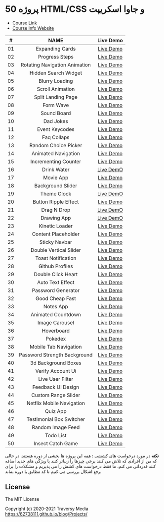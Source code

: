 # 50 پروژه  HTML/CSS و جاوا اسکریپت

-   [Course Link](https://www.udemy.com/course/50-projects-50-days)
-   [Course Info Website](https://50projects50days.com)

<!--  
|  #  | Project                                                                                                                     | Live Demo                                                                         |
| :-: | --------------------------------------------------------------------------------------------------------------------------- | --------------------------------------------------------------------------------- |
| 01  | [Expanding Cards](https://github.com/bradtraversy/50projects50days/tree/master/expanding-cards)                             | [Live Demo](https://50projects50days.com/projects/expanding-cards/)               |
| 02  | [Progress Steps](https://github.com/bradtraversy/50projects50days/tree/master/progress-steps)                               | [Live Demo](https://50projects50days.com/projects/progress-steps/)                |
| 03  | [Rotating Navigation Animation](https://github.com/bradtraversy/50projects50days/tree/master/rotating-nav-animation)        | [Live Demo](https://50projects50days.com/projects/rotating-navigation-animation/) |
| 04  | [Hidden Search Widget](https://github.com/bradtraversy/50projects50days/tree/master/hidden-search)                          | [Live Demo](https://50projects50days.com/projects/hidden-search-widget/)          |
| 05  | [Blurry Loading](https://github.com/bradtraversy/50projects50days/tree/master/blurry-loading)                               | [Live Demo](https://50projects50days.com/projects/blurry-loading/)                |
| 06  | [Scroll Animation](https://github.com/bradtraversy/50projects50days/tree/master/scroll-animation)                           | [Live Demo](https://50projects50days.com/projects/scroll-animation/)              |
| 07  | [Split Landing Page](https://github.com/bradtraversy/50projects50days/tree/master/split-landing-page)                       | [Live Demo](https://50projects50days.com/projects/split-landing-page/)            |
| 08  | [Form Wave](https://github.com/bradtraversy/50projects50days/tree/master/form-input-wave)                                   | [Live Demo](https://50projects50days.com/projects/form-wave/)                     |
| 09  | [Sound Board](https://github.com/bradtraversy/50projects50days/tree/master/sound-board)                                     | [Live Demo](https://50projects50days.com/projects/sound-board/)                   |
| 10  | [Dad Jokes](https://github.com/bradtraversy/50projects50days/tree/master/dad-jokes)                                         | [Live Demo](https://50projects50days.com/projects/dad-jokes/)                     |
| 11  | [Event Keycodes](https://github.com/bradtraversy/50projects50days/tree/master/event-keycodes)                               | [Live Demo](https://50projects50days.com/projects/event-keycodes/)                |
| 12  | [Faq Collapse](https://github.com/bradtraversy/50projects50days/tree/master/faq-collapse)                                   | [Live Demo](https://50projects50days.com/projects/faq-collapse/)                  |
| 13  | [Random Choice Picker](https://github.com/bradtraversy/50projects50days/tree/master/random-choice-picker)                   | [Live Demo](https://50projects50days.com/projects/random-choice-picker/)          |
| 14  | [Animated Navigation](https://github.com/bradtraversy/50projects50days/tree/master/animated-navigation)                     | [Live Demo](https://50projects50days.com/projects/animated-navigation/)           |
| 15  | [Incrementing Counter](https://github.com/bradtraversy/50projects50days/tree/master/incrementing-counter)                   | [Live Demo](https://50projects50days.com/projects/incrementing-counter/)          |
| 16  | [Drink Water](https://github.com/bradtraversy/50projects50days/tree/master/drink-water)                                     | [Live Demo](https://50projects50days.com/projects/drink-water/)                   |
| 17  | [Movie App](https://github.com/bradtraversy/50projects50days/tree/master/movie-app)                                         | [Live Demo](https://50projects50days.com/projects/movie-app/)                     |
| 18  | [Background Slider](https://github.com/bradtraversy/50projects50days/tree/master/background-slider)                         | [Live Demo](https://50projects50days.com/projects/background-slider/)             |
| 19  | [Theme Clock](https://github.com/bradtraversy/50projects50days/tree/master/theme-clock)                                     | [Live Demo](https://50projects50days.com/projects/theme-clock/)                   |
| 20  | [Button Ripple Effect](https://github.com/bradtraversy/50projects50days/tree/master/button-ripple-effect)                   | [Live Demo](https://50projects50days.com/projects/button-ripple-effect/)          |
| 21  | [Drag N Drop](https://github.com/bradtraversy/50projects50days/tree/master/drag-n-drop)                                     | [Live Demo](https://50projects50days.com/projects/drag-n-drop/)                   |
| 22  | [Drawing App](https://github.com/bradtraversy/50projects50days/tree/master/drawing-app)                                     | [Live Demo](https://50projects50days.com/projects/drawing-app/)                   |
| 23  | [Kinetic Loader](https://github.com/bradtraversy/50projects50days/tree/master/kinetic-loader)                               | [Live Demo](https://50projects50days.com/projects/kinetic-loader/)                |
| 24  | [Content Placeholder](https://github.com/bradtraversy/50projects50days/tree/master/content-placeholder)                     | [Live Demo](https://50projects50days.com/projects/content-placeholder/)           |
| 25  | [Sticky Navbar](https://github.com/bradtraversy/50projects50days/tree/master/sticky-navigation)                                 | [Live Demo](https://50projects50days.com/projects/sticky-navbar/)                 |
| 26  | [Double Vertical Slider](https://github.com/bradtraversy/50projects50days/tree/master/double-vertical-slider)               | [Live Demo](https://50projects50days.com/projects/double-vertical-slider/)        |
| 27  | [Toast Notification](https://github.com/bradtraversy/50projects50days/tree/master/toast-notification)                       | [Live Demo](https://50projects50days.com/projects/toast-notification/)            |
| 28  | [Github Profiles](https://github.com/bradtraversy/50projects50days/tree/master/github-profiles)                             | [Live Demo](https://50projects50days.com/projects/github-profiles/)               |
| 29  | [Double Click Heart](https://github.com/bradtraversy/50projects50days/tree/master/double-click-heart)                       | [Live Demo](https://50projects50days.com/projects/double-click-heart/)            |
| 30  | [Auto Text Effect](https://github.com/bradtraversy/50projects50days/tree/master/auto-text-effect)                           | [Live Demo](https://50projects50days.com/projects/auto-text-effect/)              |
| 31  | [Password Generator](https://github.com/bradtraversy/50projects50days/tree/master/password-generator)                       | [Live Demo](https://50projects50days.com/projects/password-generator/)            |
| 32  | [Good Cheap Fast](https://github.com/bradtraversy/50projects50days/tree/master/good-cheap-fast)                             | [Live Demo](https://50projects50days.com/projects/good-cheap-fast/)               |
| 33  | [Notes App](https://github.com/bradtraversy/50projects50days/tree/master/notes-app)                                         | [Live Demo](https://50projects50days.com/projects/notes-app/)                     |
| 34  | [Animated Countdown](https://github.com/bradtraversy/50projects50days/tree/master/animated-countdown)                       | [Live Demo](https://50projects50days.com/projects/animated-countdown/)            |
| 35  | [Image Carousel](https://github.com/bradtraversy/50projects50days/tree/master/image-carousel)                               | [Live Demo](https://50projects50days.com/projects/image-carousel/)                |
| 36  | [Hoverboard](https://github.com/bradtraversy/50projects50days/tree/master/hoverboard)                                       | [Live Demo](https://50projects50days.com/projects/hoverboard/)                    |
| 37  | [Pokedex](https://github.com/bradtraversy/50projects50days/tree/master/pokedex)                                             | [Live Demo](https://50projects50days.com/projects/pokedex/)                       |
| 38  | [Mobile Tab Navigation](https://github.com/bradtraversy/50projects50days/tree/master/mobile-tab-navigation)                 | [Live Demo](https://50projects50days.com/projects/mobile-tab-navigation/)         |
| 39  | [Password Strength Background](https://github.com/bradtraversy/50projects50days/tree/master/password-strength-background)   | [Live Demo](https://50projects50days.com/projects/password-strength-background/)  |
| 40  | [3d Background Boxes](https://github.com/bradtraversy/50projects50days/tree/master/3d-boxes-background)                     | [Live Demo](https://50projects50days.com/projects/3d-background-boxes/)           |
| 41  | [Verify Account Ui](https://github.com/bradtraversy/50projects50days/tree/master/verify-account-ui)                         | [Live Demo](https://50projects50days.com/projects/verify-account-ui/)             |
| 42  | [Live User Filter](https://github.com/bradtraversy/50projects50days/tree/master/live-user-filter)                           | [Live Demo](https://50projects50days.com/projects/live-user-filter/)              |
| 43  | [Feedback Ui Design](https://github.com/bradtraversy/50projects50days/tree/master/feedback-ui-design)                       | [Live Demo](https://50projects50days.com/projects/feedback-ui-design/)            |
| 44  | [Custom Range Slider](https://github.com/bradtraversy/50projects50days/tree/master/custom-range-slider)                     | [Live Demo](https://50projects50days.com/projects/custom-range-slider/)           |
| 45  | [Netflix Mobile Navigation](https://github.com/bradtraversy/50projects50days/tree/master/netflix-mobile-navigation)         | [Live Demo](https://50projects50days.com/projects/netflix-mobile-navigation/)     |
| 46  | [Quiz App](https://github.com/bradtraversy/50projects50days/tree/master/quiz-app)                                           | [Live Demo](https://50projects50days.com/projects/quiz-app/)                      |
| 47  | [Testimonial Box Switcher](https://github.com/bradtraversy/50projects50days/tree/master/testimonial-box-switcher)           | [Live Demo](https://50projects50days.com/projects/testimonial-box-switcher/)      |
| 48  | [Random Image Feed](https://github.com/bradtraversy/50projects50days/tree/master/random-image-generator)                         | [Live Demo](https://50projects50days.com/projects/random-image-feed/)             |
| 49  | [Todo List](https://github.com/bradtraversy/50projects50days/tree/master/todo-list)                                         | [Live Demo](https://50projects50days.com/projects/todo-list/)                     |
| 50  | [Insect Catch Game](https://github.com/bradtraversy/50projects50days/tree/master/insect-catch-game)| [Live Demo](https://50projects50days.com/projects/insect-catch-game/)             |
-->

<!-- ---------------------------------------------------------------------------------- -->


|  # |                NAME                 |                   Live Demo                  |
|:---:|:----------------------------------:|:--------------------------------------------:|
| 01 |  Expanding Cards	                   | [Live Demo](expanding-cards)                 |
| 02 |	Progress Steps	                   | [Live Demo](progress-steps)                  |
| 03 |	Rotating Navigation Animation	     | [Live Demo](rotating-nav-animation)         |
| 04 |	Hidden Search Widget	             | [Live Demo](hidden-search-widget)            |
| 05 |	Blurry Loading	                   | [Live Demo](blurry-loading)                  |
| 06 |	Scroll Animation	                 | [Live Demo](scroll-animation)                |
| 07 |	Split Landing Page	               | [Live Demo](split-landing-page)              |
| 08 |	Form Wave	                         | [Live Demo](form-input-wave)                |
| 09 |	Sound Board	                       | [Live Demo](sound-board)                    |
| 10 |	Dad Jokes	                         | [Live Demo](dad-jokes)                      |
| 11 |	Event Keycodes	                   | [Live Demo](event-keycodes)                  |
| 12 |	Faq Collaps                        | [Live Demo](faq-collapse)                   |
| 13 |	Random Choice Picker	             | [Live Demo](random-choice-picker)            |
| 14 |	Animated Navigation	               | [Live Demo](animated-navigation)            |
| 15 |	Incrementing Counter	             | [Live Demo](incrementing-counter)            |
| 16 |	Drink Water                        | [Live DemO](drink-water)                    |
| 17 |	Movie App	                         | [Live Demo](movie-app)                      |
| 18 |	Background Slider	                 | [Live Demo](background-slider)              |
| 19 |	Theme Clock                        | [Live DemO](theme-clock)                    |
| 20 |	Button Ripple Effect	             | [Live Demo](button-ripple-effect)            |
| 21 |	Drag N Drop                        | [Live DemO](drag-n-drop)                    |
| 22 |	Drawing App                        | [Live DemO](drawing-app)                    |
| 23 |	Kinetic Loader	                   | [Live Demo](kinetic-loader)                  |
| 24 |	Content Placeholder	               | [Live Demo](content-placeholder)            |
| 25 |	Sticky Navbar	                     | [Live Demo](sticky-navigation)              |
| 26 |	Double Vertical Slider	           | [Live Demo](double-vertical-slider)          |
| 27 |	Toast Notification	               | [Live Demo](toast-notification)              |
| 28 |	Github Profiles	                   | [Live Demo](github-profiles)                |
| 29 |	Double Click Heart	               | [Live Demo](double-click-heart)              |
| 30 |	Auto Text Effect	                 | [Live Demo](auto-text-effect)                |
| 31 |	Password Generator	               | [Live Demo](password-generator)              |
| 32 |	Good Cheap Fast	                   | [Live Demo](good-cheap-fast)                |
| 33 |	Notes App	                         | [Live Demo](notes-app)                      |
| 34 |	Animated Countdown	               | [Live Demo](animated-countdown)              |
| 35 |	Image Carousel	                   | [Live Demo](image-carousel)                  |
| 36 |	Hoverboard	                       | [Live Demo](hoverboard)                      |
| 37 |	Pokedex	                           | [Live Demo](pokedex)                        |
| 38 |	Mobile Tab Navigation	             | [Live Demo](mobile-tab-navigation)          |
| 39 |	Password Strength Background	     | [Live Demo](password-strength-background	)   |
| 40 |	3d Background Boxes	               | [Live Demo](3d-boxes-background)            |
| 41 |	Verify Account Ui	                 | [Live Demo](verify-account-ui)              |
| 42 |	Live User Filter	                 | [Live Demo](live-user-filter)                |
| 43 |	Feedback Ui Design	               | [Live Demo](feedback-ui-design)              |
| 44 |	Custom Range Slider	               | [Live Demo](custom-range-slider)            |
| 45 |	Netflix Mobile Navigation	         | [Live Demo](netflix-mobile-navigation)      |
| 46 |	Quiz App	                         | [Live Demo](quiz-app)                        |
| 47 |	Testimonial Box Switcher	         | [Live Demo](testimonial-box-switcher)        |
| 48 |	Random Image Feed	                 | [Live Demo](random-image-generator)         |
| 49 |	Todo List	                         | [Live Demo](todo-list)                      |
| 50 |	Insect Catch Game	                 | [Live Demo](insect-catch-game)              |

<!-- ---------------------------------------------------------------------------------- -->

**نکته** در مورد درخواست های کششی : همه این پروژه ها بخشی از دوره هستند. در حالی که من از افرادی که تلاش می کنند برخی چیزها را زیباتر کنند یا ویژگی های جدید اضافه کنند قدردانی می کنم، ما فقط درخواست های کشش را می پذیریم و مشکلات را برای رفع اشکال بررسی می کنیم تا کد مطابق با دوره بماند.


## License

The MIT License

Copyright (c) 2020-2021 Traversy Media https://62738111.github.io/blog/Projects/
<!--
Permission is hereby granted, free of charge, to any person obtaining a copy
of this software and associated documentation files (the "Software"), to deal
in the Software without restriction, including without limitation the rights
to use, copy, modify, merge, publish, distribute, sublicense, and/or sell
copies of the Software, and to permit persons to whom the Software is
furnished to do so, subject to the following conditions:

The above copyright notice and this permission notice shall be included in
all copies or substantial portions of the Software.

THE SOFTWARE IS PROVIDED "AS IS", WITHOUT WARRANTY OF ANY KIND, EXPRESS OR
IMPLIED, INCLUDING BUT NOT LIMITED TO THE WARRANTIES OF MERCHANTABILITY,
FITNESS FOR A PARTICULAR PURPOSE AND NONINFRINGEMENT. IN NO EVENT SHALL THE
AUTHORS OR COPYRIGHT HOLDERS BE LIABLE FOR ANY CLAIM, DAMAGES OR OTHER
LIABILITY, WHETHER IN AN ACTION OF CONTRACT, TORT OR OTHERWISE, ARISING FROM,
OUT OF OR IN CONNECTION WITH THE SOFTWARE OR THE USE OR OTHER DEALINGS IN
THE SOFTWARE.

 -->
